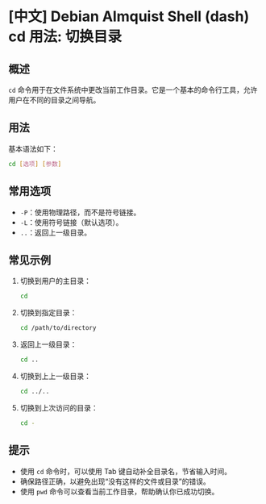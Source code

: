 # [中文] Debian Almquist Shell (dash) cd 用法: 切换目录

## 概述
`cd` 命令用于在文件系统中更改当前工作目录。它是一个基本的命令行工具，允许用户在不同的目录之间导航。

## 用法
基本语法如下：
```sh
cd [选项] [参数]
```

## 常用选项
- `-P`：使用物理路径，而不是符号链接。
- `-L`：使用符号链接（默认选项）。
- `..`：返回上一级目录。

## 常见示例
1. 切换到用户的主目录：
   ```sh
   cd
   ```

2. 切换到指定目录：
   ```sh
   cd /path/to/directory
   ```

3. 返回上一级目录：
   ```sh
   cd ..
   ```

4. 切换到上上一级目录：
   ```sh
   cd ../..
   ```

5. 切换到上次访问的目录：
   ```sh
   cd -
   ```

## 提示
- 使用 `cd` 命令时，可以使用 Tab 键自动补全目录名，节省输入时间。
- 确保路径正确，以避免出现“没有这样的文件或目录”的错误。
- 使用 `pwd` 命令可以查看当前工作目录，帮助确认你已成功切换。